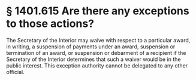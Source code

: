 # § 1401.615   Are there any exceptions to those actions?

The Secretary of the Interior may waive with respect to a particular award, in writing, a suspension of payments under an award, suspension or termination of an award, or suspension or debarment of a recipient if the Secretary of the Interior determines that such a waiver would be in the public interest. This exception authority cannot be delegated to any other official.




